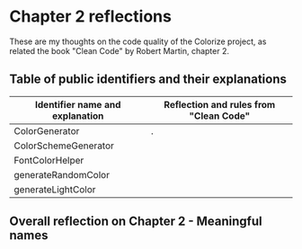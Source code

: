 # Chapter 2 reflections 
These are my thoughts on the code quality of the Colorize project, as related the book "Clean Code" by Robert Martin, chapter 2.

## Table of public identifiers and their explanations

| Identifier name and explanation | Reflection and rules from "Clean Code" |
| --- | --- |
| ColorGenerator | . |
| ColorSchemeGenerator |  |
| FontColorHelper |  |
| generateRandomColor |  |
| generateLightColor | |

## Overall reflection on Chapter 2 - Meaningful names